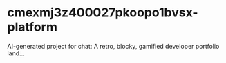 # cmexmj3z400027pkoopo1bvsx-platform
AI-generated project for chat: A retro, blocky, gamified developer portfolio land...
